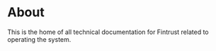 # About
This is the home of all technical documentation for Fintrust related to operating the system.